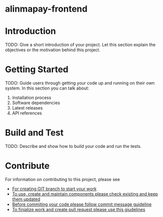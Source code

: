 # alinmapay-frontend

# Introduction

TODO: Give a short introduction of your project. Let this section explain the objectives or the motivation behind this project.

# Getting Started

TODO: Guide users through getting your code up and running on their own system. In this section you can talk about:

1. Installation process
2. Software dependencies
3. Latest releases
4. API references

# Build and Test

TODO: Describe and show how to build your code and run the tests.

# Contribute

For information on contributing to this project, please see

- [For creating GIT branch to start your work](/docs/branching-model.md)
- [To use, create and maintain components please check existing and keep them updated](/docs/components/components.md)
- [Before commiting your code please follow commit message guideline ](/docs/commit-message-guideline.md)
- [To finialize work and create pull request please use this giudelines ](/docs/pull-request-template.md)
